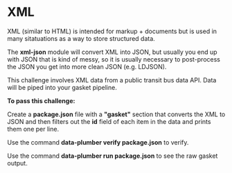 # XML

XML (similar to HTML) is intended for markup + documents but is used in many
sitatuations as a way to store structured data. 

The **xml-json** module will convert XML into JSON, but usually you end up with
JSON that is kind of messy, so it is usually necessary to post-process the JSON
you get into more clean JSON (e.g. LDJSON).

This challenge involves XML data from a public transit bus data API. Data will
be piped into your gasket pipeline.

**To pass this challenge:**

Create a **package.json** file with a **"gasket"** section that converts the
XML to JSON and then filters out the **id** field of each item in the data and
prints them one per line.

Use the command **data-plumber verify package.json** to verify.

Use the command **data-plumber run package.json** to see the raw gasket output.
